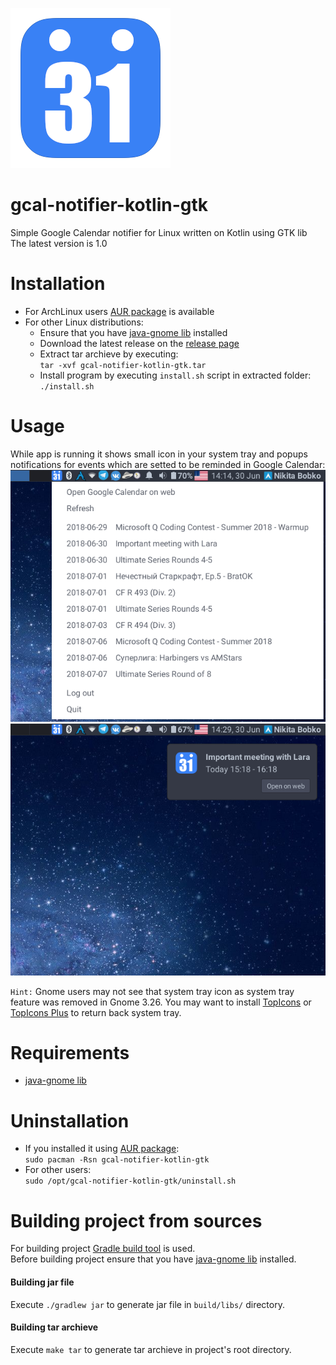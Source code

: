 ![icon](https://raw.githubusercontent.com/nikitabobko/gcal-notifier-kotlin-gtk/master/src/main/resources/icon.png)

# gcal-notifier-kotlin-gtk
Simple Google Calendar notifier for Linux written on Kotlin using GTK lib  
The latest version is 1.0

# Installation
* For ArchLinux users [AUR package](https://aur.archlinux.org/packages/gcal-notifier-kotlin-gtk/) is available
* For other Linux distributions:
  * Ensure that you have [java-gnome lib](http://java-gnome.sourceforge.net/) installed
  * Download the latest release on the [release page](https://github.com/nikitabobko/gcal-notifier-kotlin-gtk/releases)
  * Extract tar archieve by executing:  
  `tar -xvf gcal-notifier-kotlin-gtk.tar`
  * Install program by executing `install.sh` script in extracted folder:  
  `./install.sh`

# Usage
While app is running it shows small icon in your system tray and popups notifications for events which are setted to be reminded in Google Calendar:  
![popup.png](https://raw.githubusercontent.com/nikitabobko/gcal-notifier-kotlin-gtk/master/.screenshots/popup.png)![notif.png](https://raw.githubusercontent.com/nikitabobko/gcal-notifier-kotlin-gtk/master/.screenshots/notif.png)

`Hint:` Gnome users may not see that system tray icon as system tray feature was removed in Gnome 3.26. You may want to install
[TopIcons](https://extensions.gnome.org/extension/495/topicons/) or [TopIcons Plus](https://extensions.gnome.org/extension/1031/topicons/)
to return back system tray.

# Requirements
* [java-gnome lib](http://java-gnome.sourceforge.net/)

# Uninstallation
* If you installed it using [AUR package](https://aur.archlinux.org/packages/gcal-notifier-kotlin-gtk/):  
`sudo pacman -Rsn gcal-notifier-kotlin-gtk`
* For other users:  
`sudo /opt/gcal-notifier-kotlin-gtk/uninstall.sh`

# Building project from sources
For building project [Gradle build tool](https://gradle.org/) is used.  
Before building project ensure that you have [java-gnome lib](http://java-gnome.sourceforge.net/) installed.
#### Building jar file
Execute `./gradlew jar` to generate jar file in `build/libs/` directory.
#### Building tar archieve
Execute `make tar` to generate tar archieve in project's root directory.
